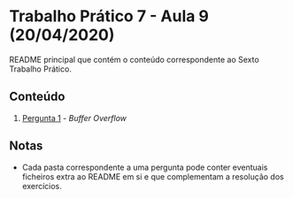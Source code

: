 # Trabalho Prático 7 - Aula 9 (20/04/2020)

README principal que contém o conteúdo correspondente ao Sexto Trabalho Prático.

## Conteúdo

1. [Pergunta 1]() - *Buffer Overflow*

<p>

## Notas

- Cada pasta correspondente a uma pergunta pode conter eventuais ficheiros extra ao README em si e que complementam a resolução dos exercícios.
